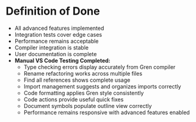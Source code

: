 # Definition of Done
- All advanced features implemented
- Integration tests cover edge cases
- Performance remains acceptable
- Compiler integration is stable
- User documentation is complete
- **Manual VS Code Testing Completed:**
  - Type checking errors display accurately from Gren compiler
  - Rename refactoring works across multiple files
  - Find all references shows complete usage
  - Import management suggests and organizes imports correctly
  - Code formatting applies Gren style consistently
  - Code actions provide useful quick fixes
  - Document symbols populate outline view correctly
  - Performance remains responsive with advanced features enabled